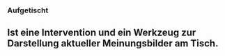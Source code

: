 ### Aufgetischt

## Ist eine Intervention und ein Werkzeug zur Darstellung aktueller Meinungsbilder am Tisch.
